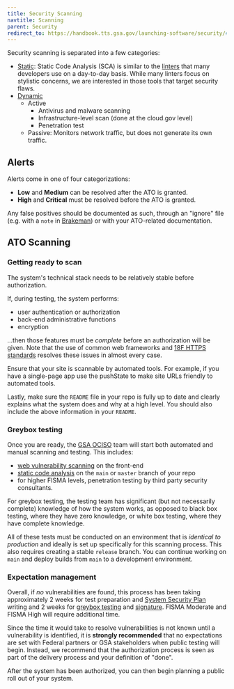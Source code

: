```yaml
---
title: Security Scanning
navtitle: Scanning
parent: Security
redirect_to: https://handbook.tts.gsa.gov/launching-software/security/#security-scanning
---
```


Security scanning is separated into a few categories:

* [Static](../static-analysis/): Static Code Analysis (SCA) is similar to the [linters](https://en.wikipedia.org/wiki/Lint_(software)) that many developers use on a day-to-day basis. While many linters focus on stylistic concerns, we are interested in those tools that target security flaws.
* [Dynamic](../dynamic-scanning/)
    * Active
        * Antivirus and malware scanning
        * Infrastructure-level scan (done at the cloud.gov level)
        * Penetration test
    * Passive: Monitors network traffic, but does not generate its own traffic.

## Alerts

Alerts come in one of four categorizations:

* **Low** and **Medium** can be resolved after the ATO is granted.
* **High** and **Critical** must be resolved before the ATO is granted.

Any false positives should be documented as such, through an "ignore" file (e.g. with a `note` in [Brakeman](http://brakemanscanner.org/docs/ignoring_false_positives/)) or with your ATO-related documentation.

## ATO Scanning

### Getting ready to scan

The system's technical stack needs to be relatively stable before authorization.

If, during testing, the system performs:

* user authentication or authorization
* back-end administrative functions
* encryption

...then those features must be *complete* before an authorization will be given. Note that the use of common web frameworks and [18F HTTPS standards](https://github.com/18F/https) resolves these issues in almost every case.

Ensure that your site is scannable by automated tools. For example, if you have a single-page app use the pushState to make site URLs friendly to automated tools.

Lastly, make sure the `README` file in your repo is fully up to date and clearly explains what the system does and why at a high level. You should also include the above information in your `README`.

### Greybox testing

Once you are ready, the [GSA OCISO](https://insite.gsa.gov/portal/content/527517) team will start both automated and manual scanning and testing. This includes:

* [web vulnerability scanning](../../security/dynamic-scanning/) on the front-end
* [static code analysis](../../security/static-analysis/) on the `main` or `master` branch of your repo
* for higher FISMA levels, penetration testing by third party security consultants.

For greybox testing, the testing team has significant (but not necessarily complete) knowledge of how the system works, as opposed to black box testing, where they have zero knowledge, or white box testing, where they have complete knowledge.

All of these tests must be conducted on an environment that is _identical to production_ and ideally is set up specifically for this scanning process. This also requires creating a stable `release` branch. You can continue working on `main` and deploy builds from `main` to a development environment.

### Expectation management

Overall, if *no* vulnerabilities are found, this process has been taking approximately 2 weeks for test preparation and [System Security Plan](../../ato/ssp/) writing and 2 weeks for [greybox testing](#greybox-testing) and [signature](https://atos.open-control.org/steps/#step-5-authorize-information-system). FISMA Moderate and FISMA High will require additional time.

Since the time it would take to resolve vulnerabilities is not known until a vulnerability is identified, it is **strongly recommended** that no expectations are set with Federal partners or GSA stakeholders when public testing will begin. Instead, we recommend that the authorization process is seen as part of the delivery process and your definition of "done".

After the system has been authorized, you can then begin planning a public roll out of your system.
